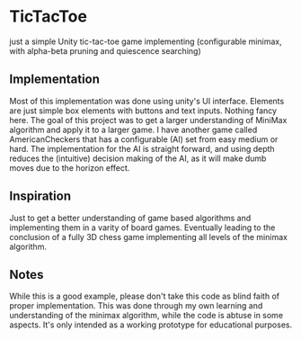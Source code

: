 # TicTacToe
just a simple Unity tic-tac-toe game implementing (configurable minimax, with alpha-beta pruning and quiescence searching)


## Implementation
Most of this implementation was done using unity's UI interface. Elements are just simple box elements with buttons and text inputs.
Nothing fancy here. The goal of this project was to get a larger understanding of MiniMax algorithm and apply it to a larger game.
I have another game called AmericanCheckers that has a configurable (AI) set from easy medium or hard. The implementation for the AI
is straight forward, and using depth reduces the (intuitive) decision making of the AI, as it will make dumb moves due to the horizon effect.

## Inspiration
Just to get a better understanding of game based algorithms and implementing them in a varity of board games. Eventually leading to the
conclusion of a fully 3D chess game implementing all levels of the minimax algorithm.

## Notes
While this is a good example, please don't take this code as blind faith of proper implementation. This was done through my own learning
and understanding of the minimax algorithm, while the code is abtuse in some aspects. It's only intended as a working prototype for educational
purposes.
